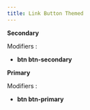 ```yaml
---
title: Link Button Themed
---
```

**Secondary** 

Modifiers :

- **btn btn-secondary**

**Primary**

Modifiers :

- **btn btn-primary**
